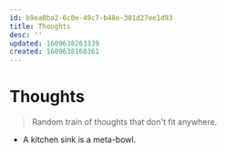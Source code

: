 ```yaml
---
id: b9ea0ba2-6c0e-49c7-b48e-301d27ee1d93
title: Thoughts
desc: ''
updated: 1609638263339
created: 1609638160361
---
```


# Thoughts

> Random train of thoughts that don't fit anywhere.

- A kitchen sink is a meta-bowl.